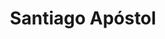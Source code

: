 ---
title: "Santiago Apóstol"
url: /santiago-de-veraguas/santiago-apostol-carretera-panamericana/
shop: óptico
---